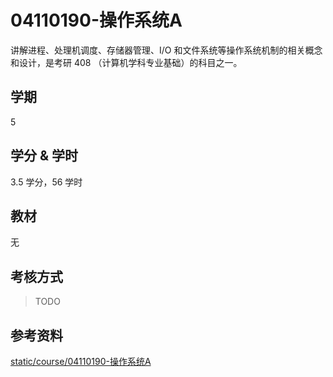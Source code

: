 # 04110190-操作系统A

讲解进程、处理机调度、存储器管理、I/O 和文件系统等操作系统机制的相关概念和设计，是考研 408 （计算机学科专业基础）的科目之一。

## 学期

5

## 学分 & 学时

3.5 学分，56 学时

## 教材

无

## 考核方式

> TODO

## 参考资料

[static/course/04110190-操作系统A](https://github.com/rurumuri/ysuse-2022/tree/master/static/course/04110190-%E6%93%8D%E4%BD%9C%E7%B3%BB%E7%BB%9FA)